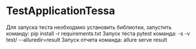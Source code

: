 # TestApplicationTessa
Для запуска теста необходмио установить библиотки, запустить команду: pip install -r requirements.txt
Запуск теста pytest команда: -s -v test/ --alluredir=result
Запуск отчета команда: allure serve result
